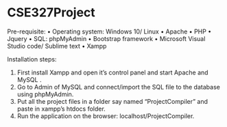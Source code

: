 # CSE327Project

Pre-requisite:
•	Operating system: Windows 10/ Linux
•	Apache
•	PHP 
•	Jquery
•	SQL: phpMyAdmin
•	Bootstrap framework
•	Microsoft Visual Studio code/ Sublime text
•	Xampp

Installation steps:
1.	First install Xampp and open it’s control panel and start Apache and MySQL .
2.	Go to Admin of MySQL and connect/import the SQL file to the database using phpMyAdmin.
3.	Put all the project files in a folder say named “ProjectCompiler” and paste in xampp’s htdocs folder.
4.	Run the application on the browser: localhost/ProjectCompiler.
